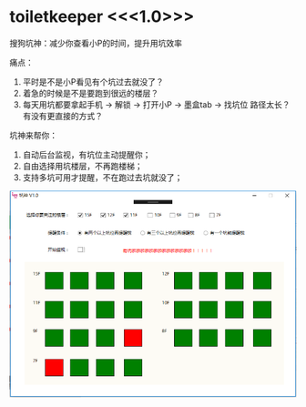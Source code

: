 # toiletkeeper <<<1.0>>>
搜狗坑神：减少你查看小P的时间，提升用坑效率

痛点：
1. 平时是不是小P看见有个坑过去就没了？
2. 着急的时候是不是要跑到很远的楼层？
3. 每天用坑都要拿起手机 -> 解锁 -> 打开小P -> 墨盒tab -> 找坑位 路径太长？ 有没有更直接的方式？

坑神来帮你：

1. 自动后台监视，有坑位主动提醒你；
2. 自由选择用坑楼层，不再跑楼梯；
3. 支持多坑可用才提醒，不在跑过去坑就没了；


![](https://github.com/BigMaMonkey/toiletkeeper/blob/master/keng.png)
